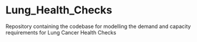 # Lung_Health_Checks
Repository containing the codebase for modelling the demand and capacity requirements for Lung Cancer Health Checks
